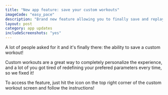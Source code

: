 ```yaml
---
title: "New app feature: save your custom workouts"
imageCode: "easy_pace"
description: "Brand new feature allowing you to finally save and replay your customly built boxing workouts."
layout: post
category: app updates
includeScreenshots: "yes"
---
```



A lot of people asked for it and it's finally there: the ability to save a custom workout!

Custom workouts are a great way to completely personalize the experience, and a lot of you
got tired of redefining your prefered parameters every time, so we fixed it!

To access the feature, just hit the icon on the top right corner of the custom workout screen
and follow the instructions!



